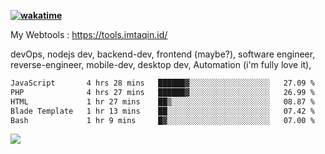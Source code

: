 **[![wakatime](https://wakatime.com/badge/user/87646243-158a-4241-a3cb-668e1fa2dbb8.svg)](https://wakatime.com/@87646243-158a-4241-a3cb-668e1fa2dbb8?style=plastic)**


My Webtools : https://tools.imtaqin.id/


devOps, nodejs dev, backend-dev, frontend (maybe?), software engineer, reverse-engineer, mobile-dev, desktop dev, Automation (i'm fully love it), 

<!--START_SECTION:waka-->

```txt
JavaScript       4 hrs 28 mins   ██████▓░░░░░░░░░░░░░░░░░░   27.09 %
PHP              4 hrs 27 mins   ██████▓░░░░░░░░░░░░░░░░░░   26.99 %
HTML             1 hr 27 mins    ██▒░░░░░░░░░░░░░░░░░░░░░░   08.87 %
Blade Template   1 hr 13 mins    ██░░░░░░░░░░░░░░░░░░░░░░░   07.42 %
Bash             1 hr 9 mins     █▓░░░░░░░░░░░░░░░░░░░░░░░   07.00 %
```

<!--END_SECTION:waka-->

<img src="https://github-readme-activity-graph-fjqz177.vercel.app/graph?username=fdciabdul&theme=github-dark"/>
